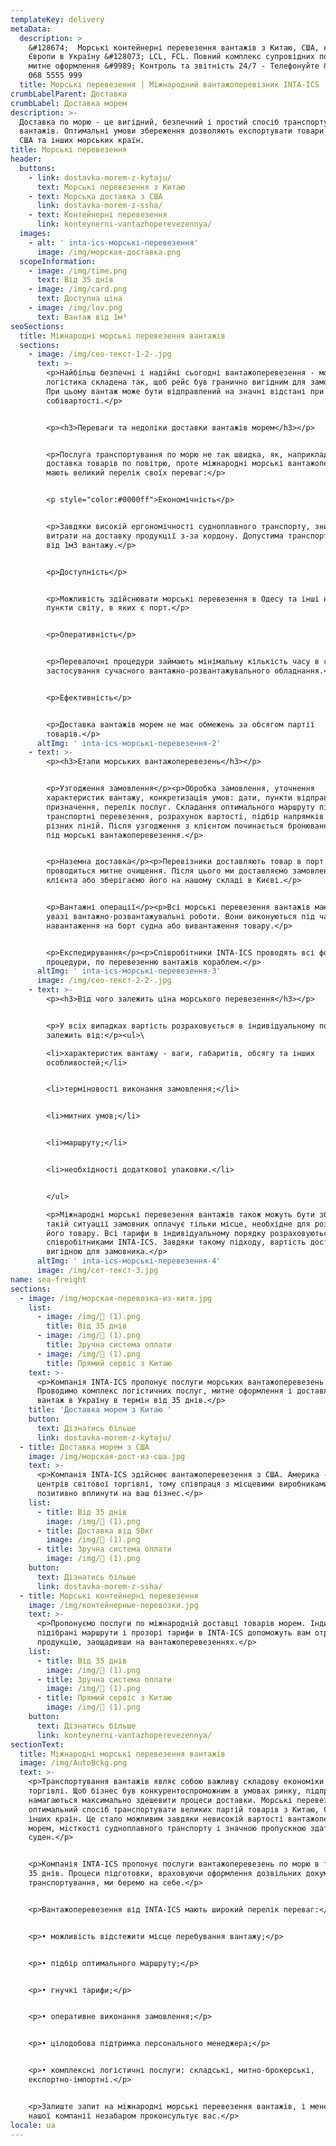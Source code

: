 ```yaml
---
templateKey: delivery
metaData:
  description: >
    &#128674;  Морські контейнерні перевезення вантажів з Китаю, США, країн
    Європи в Україну &#128073; LCL, FCL. Повний комплекс супровідних послуг,
    митне оформлення &#9989; Контроль та звітність 24/7 - Телефонуйте &#9742;
    068 5555 999
  title: Морські перевезення | Міжнародний вантажоперевізник INTA-ICS
crumbLabelParent: Доставка
crumbLabel: Доставка морем
description: >-
  Доставка по морю - це вигідний, безпечний і простий спосіб транспортування
  вантажів. Оптимальні умови збереження дозволяють експортувати товари з Китаю,
  США та інших морських країн.
title: Морські перевезення
header:
  buttons:
    - link: dostavka-morem-z-kytaju/
      text: Морські перевезення з Китаю
    - text: Морська доставка з США
      link: dostavka-morem-z-ssha/
    - text: Контейнерні перевезення
      link: konteynerni-vantazhoperevezennya/
  images:
    - alt: ' inta-ics-морські-перевезення'
      image: /img/морская-доставка.png
  scopeInformation:
    - image: /img/time.png
      text: Від 35 днів
    - image: /img/card.png
      text: Доступна ціна
    - image: /img/lov.png
      text: Вантаж від 1м³
seoSections:
  title: Міжнародні морські перевезення вантажів
  sections:
    - image: /img/сео-текст-1-2-.jpg
      text: >-
        <p>Найбільш безпечні і надійні сьогодні вантажоперевезення - морські. Їх
        логістика складена так, щоб рейс був гранично вигідним для замовників.
        При цьому вантаж може бути відправлений на значні відстані при невисокій
        собівартості.</p>


        <p><h3>Переваги та недоліки доставки вантажів морем</h3></p>


        <p>Послуга транспортування по морю не так швидка, як, наприклад,
        доставка товарів по повітрю, проте міжнародні морські вантажоперевезення
        мають великий перелік своїх переваг:</p>


        <p style="color:#0000ff">Економічність</p>


        <p>Завдяки високій ергономічності судноплавного транспорту, знижуються
        витрати на доставку продукції з-за кордону. Допустима транспортування
        від 1м3 вантажу.</p>


        <p>Доступність</p>


        <p>Можливість здійснювати морські перевезення в Одесу та інші населені
        пункти світу, в яких є порт.</p>


        <p>Оперативність</p>


        <p>Перевалочні процедури займають мінімальну кількість часу в силу
        застосування сучасного вантажно-розвантажувального обладнання.</p>


        <p>Ефективність</p>


        <p>Доставка вантажів морем не має обмежень за обсягом партії
        товарів.</p>
      altImg: ' inta-ics-морські-перевезення-2'
    - text: >-
        <p><h3>Етапи морських вантажоперевезень</h3></p>


        <p>Узгодження замовлення</p><p>Обробка замовлення, уточнення
        характеристик вантажу, конкретизація умов: дати, пункти відправлення та
        призначення, перелік послуг. Складання оптимального маршруту під морські
        транспортні перевезення, розрахунок вартості, підбір напрямків від
        різних ліній. Після узгодження з клієнтом починається бронювання судна
        під морські вантажоперевезення.</p>


        <p>Наземна доставка</p><p>Перевізники доставляють товар в порт Одеси,
        проводиться митне очищення. Після цього ми доставляємо замовлення
        клієнта або зберігаємо його на нашому складі в Києві.</p>


        <p>Вантажні операції</p><p>Всі морські перевезення вантажів мають на
        увазі вантажно-розвантажувальні роботи. Вони виконуються під час
        навантаження на борт судна або вивантаження товару.</p>


        <p>Експедирування</p><p>Співробітники INTA-ICS проводять всі формальні
        процедури, по перевезенню вантажів кораблем.</p>
      altImg: ' inta-ics-морські-перевезення-3'
      image: /img/сео-текст-2-2-.jpg
    - text: >-
        <p><h3>Від чого залежить ціна морського перевезення</h3></p>


        <p>У всіх випадках вартість розраховується в індивідуальному порядку і
        залежить від:</p><ul>\

        <li>характеристик вантажу - ваги, габаритів, обсягу та інших
        особливостей;</li>


        <li>терміновості виконання замовлення;</li>


        <li>митних умов;</li>


        <li>маршруту;</li>


        <li>необхідності додаткової упаковки.</li>


        </ul>

        <p>Міжнародні морські перевезення вантажів також можуть бути збірними. У
        такій ситуації замовник оплачує тільки місце, необхідне для розміщення
        його товару. Всі тарифи в індивідуальному порядку розраховуються
        співробітниками INTA-ICS. Завдяки такому підходу, вартість доставки буде
        вигідною для замовника.</p>
      altImg: ' inta-ics-морські-перевезення-4'
      image: /img/сет-текст-3.jpg
name: sea-freight
sections:
  - image: /img/морская-перевозка-из-китя.jpg
    list:
      - image: /img/ (1).png
        title: Від 35 днів
      - image: /img/ (1).png
        title: Зручна система оплати
      - image: /img/ (1).png
        title: Прямий сервіс з Китаю
    text: >-
      <p>Компанія INTA-ICS пропонує послуги морських вантажоперевезень з Китаю.
      Проводимо комплекс логістичних послуг, митне оформлення і доставляємо
      вантаж в Україну в термін від 35 днів.</p>
    title: 'Доставка морем з Китаю '
    button:
      text: Дізнатись більше
      link: dostavka-morem-z-kytaju/
  - title: Доставка морем з США
    image: /img/морская-дост-из-сша.jpg
    text: >-
      <p>Компанія INTA-ICS здійснює вантажоперевезення з США. Америка - один з
      центрів світової торгівлі, тому співпраця з місцевими виробниками може
      позитивно вплинути на ваш бізнес.</p>
    list:
      - title: Від 35 днів
        image: /img/ (1).png
      - title: Доставка від 50кг
        image: /img/ (1).png
      - title: Зручна система оплати
        image: /img/ (1).png
    button:
      text: Дізнатись більше
      link: dostavka-morem-z-ssha/
  - title: Морські контейнерні перевезення
    image: /img/контейнерные-перевозки.jpg
    text: >-
      <p>Пропонуємо послуги по міжнародній доставці товарів морем. Індивідуально
      підібрані маршрути і прозорі тарифи в INTA-ICS допоможуть вам отримати
      продукцію, заощадивши на вантажоперевезеннях.</p>
    list:
      - title: Від 35 днів
        image: /img/ (1).png
      - title: Зручна система оплати
        image: /img/ (1).png
      - title: Прямий сервіс з Китаю
        image: /img/ (1).png
    button:
      text: Дізнатись більше
      link: konteynerni-vantazhoperevezennya/
sectionText:
  title: Міжнародні морські перевезення вантажів
  image: /img/AutoBckg.png
  text: >-
    <p>Транспортування вантажів являє собою важливу складову економіки і
    торгівлі. Щоб бізнес був конкурентоспроможним в умовах ринку, підприємці
    намагаються максимально здешевити процеси доставки. Морські перевезення
    оптимальний спосіб транспортувати великих партій товарів з Китаю, США та
    інших країн. Це стало можливим завдяки невисокій вартості вантажоперевезень
    морем, місткості судноплавного транспорту і значною пропускною здатністю
    суден.</p>


    <p>Компанія INTA-ICS пропонує послуги вантажоперевезень по морю в термін від
    35 днів. Процеси підготовки, враховуючи оформлення дозвільних документів і
    транспортування, ми беремо на себе.</p>


    <p>Вантажоперевезення від INTA-ICS мають широкий перелік переваг:</p>


    <p>• можливість відстежити місце перебування вантажу;</p>


    <p>• підбір оптимального маршруту;</p>


    <p>• гнучкі тарифи;</p>


    <p>• оперативне виконання замовлення;</p>


    <p>• цілодобова підтримка персонального менеджера;</p>


    <p>• комплексні логістичні послуги: складські, митно-брокерські,
    експортно-імпортні.</p>


    <p>Залиште запит на міжнародні морські перевезення вантажів, і менеджер
    нашої компанії незабаром проконсультує вас.</p>
locale: ua
---
```

